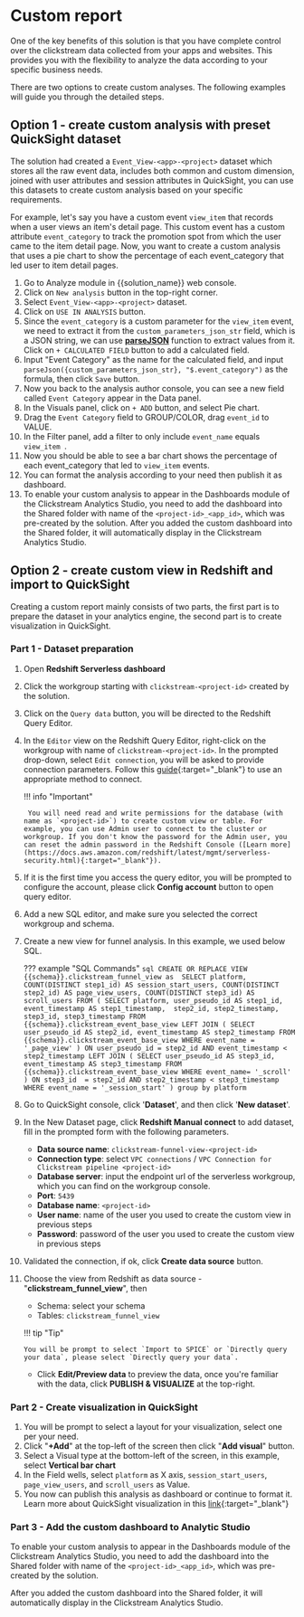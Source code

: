 # Custom report
One of the key benefits of this solution is that you have complete control over the clickstream data collected from your apps and websites. This provides you with the flexibility to analyze the data according to your specific business needs.

There are two options to create custom analyses. The following examples will guide you through the detailed steps.

## Option 1 - create custom analysis with preset QuickSight dataset
The solution had created a `Event_View-<app>-<project>` dataset which stores all the raw event data, includes both common and custom dimension, joined with user attributes and session attributes in QuickSight, you can use this datasets to create custom analysis based on your specific requirements.

For example, let's say you have a custom event `view_item` that records when a user views an item's detail page. This custom event has a custom attribute `event_category` to track the promotion spot from which the user came to the item detail page. Now, you want to create a custom analysis that uses a pie chart to show the percentage of each event_category that led user to item detail pages.

1. Go to Analyze module in {{solution_name}} web console.
2. Click on `New analysis` button in the top-right corner.
3. Select `Event_View-<app>-<project>` dataset.
4. Click on `USE IN ANALYSIS` button.
5. Since the `event_category` is a custom parameter for the `view_item` event, we need to extract it from the `custom_parameters_json_str` field, which is a JSON string, we can use [**parseJSON**](https://docs.aws.amazon.com/quicksight/latest/user/parseJson-function.html) function to extract values from it. Click on `+ CALCULATED FIELD` button to add a calculated field.
6. Input "Event Category" as the name for the calculated field, and input `parseJson({custom_parameters_json_str}, "$.event_category")` as the formula, then click `Save` button.
7. Now you back to the analysis author console, you can see a new field called `Event Category` appear in the Data panel.
8. In the Visuals panel, click on `+ ADD` button, and select Pie chart.
9. Drag the `Event Category` field to GROUP/COLOR, drag `event_id` to VALUE. 
10. In the Filter panel, add a filter to only include  `event_name` equals `view_item `.
11. Now you should be able to see a bar chart shows the percentage of each event_category that led to `view_item` events. 
12. You can format the analysis according to your need then publish it as dashboard.
13. To enable your custom analysis to appear in the Dashboards module of the Clickstream Analytics Studio, you need to add the dashboard into the Shared folder with name of the `<project-id>_<app_id>`, which was pre-created by the solution. After you added the custom dashboard into the Shared folder, it will automatically display in the Clickstream Analytics Studio.

## Option 2 - create custom view in Redshift and import to QuickSight

Creating a custom report mainly consists of two parts, the first part is to prepare the dataset in your analytics engine, the second part is to create visualization in QuickSight.

### Part 1 - Dataset preparation

1. Open **Redshift Serverless dashboard**
2. Click the workgroup starting with `clickstream-<project-id>` created by the solution.
3. Click on the `Query data` button, you will be directed to the Redshift Query Editor.
4. In the `Editor` view on the Redshift Query Editor, right-click on the workgroup with name of `clickstream-<project-id>`. In the prompted drop-down, select `Edit connection`, you will be asked to provide connection parameters. Follow this [guide](https://docs.aws.amazon.com/redshift/latest/mgmt/query-editor-v2-using.html){:target="_blank"} to use an appropriate method to connect.

    !!! info "Important"

        You will need read and write permissions for the database (with name as `<project-id>`) to create custom view or table. For example, you can use Admin user to connect to the cluster or workgroup. If you don't know the password for the Admin user, you can reset the admin password in the Redshift Console ([Learn more](https://docs.aws.amazon.com/redshift/latest/mgmt/serverless-security.html){:target="_blank"}). 

5. If it is the first time you access the query editor, you will be prompted to configure the account, please click **Config account** button to open query editor.
6. Add a new SQL editor, and make sure you selected the correct workgroup and schema.
7. Create a new view for funnel analysis. In this example, we used below SQL.
  
    ??? example "SQL Commands"
        ```sql
            CREATE OR REPLACE VIEW {{schema}}.clickstream_funnel_view as 
            SELECT
            platform,
            COUNT(DISTINCT step1_id) AS session_start_users,
            COUNT(DISTINCT step2_id) AS page_view_users,
            COUNT(DISTINCT step3_id) AS scroll_users
            FROM (
            SELECT
                platform,
                user_pseudo_id AS step1_id,
                event_timestamp AS step1_timestamp, 
                step2_id,
                step2_timestamp,
                step3_id,
                step3_timestamp
            FROM
                {{schema}}.clickstream_event_base_view
            LEFT JOIN (
            SELECT
                user_pseudo_id AS step2_id,
                event_timestamp AS step2_timestamp
            FROM
                {{schema}}.clickstream_event_base_view
            WHERE
                event_name = '_page_view' )
            ON
                user_pseudo_id = step2_id
                AND event_timestamp < step2_timestamp
            LEFT JOIN (
            SELECT
                user_pseudo_id AS step3_id,
                event_timestamp AS step3_timestamp
            FROM
                {{schema}}.clickstream_event_base_view
            WHERE
                event_name= '_scroll' )
            ON
                step3_id  = step2_id
                AND step2_timestamp < step3_timestamp
            WHERE
            event_name = '_session_start' )
            group by
            platform
        ```

8. Go to QuickSight console, click '**Dataset**', and then click '**New dataset**'.

9. In the New Dataset page, click **Redshift Manual connect** to add dataset, fill in the prompted form with the following parameters. 
      - **Data source name**: `clickstream-funnel-view-<project-id>`
      - **Connection type**: select `VPC connections` / `VPC Connection for Clickstream pipeline <project-id>`
      - **Database server**: input the endpoint url of the serverless workgroup, which you can find on the workgroup console.
      - **Port**: `5439`
      - **Database name**: `<project-id>`
      - **User name**: name of the user you used to create the custom view in previous steps
      - **Password**: password of the user you used to create the custom view in previous steps
10. Validated the connection, if ok, click **Create data source** button.
11. Choose the view from Redshift as data source - "**clickstream_funnel_view**", then
    - Schema: select your schema
    - Tables: `clickstream_funnel_view`

    !!! tip "Tip"

        You will be prompt to select `Import to SPICE` or `Directly query your data`, please select `Directly query your data`.

    - Click **Edit/Preview data** to preview the data, once you're familiar with the data, click  **PUBLISH & VISUALIZE** at the top-right.

### Part 2 - Create visualization in QuickSight
   
1. You will be prompt to select a layout for your visualization, select one per your need.
2. Click "**+Add**" at the top-left of the screen then click "**Add visual**" button.
3. Select a Visual type at the bottom-left of the screen, in this example, select **Vertical bar chart**
4. In the Field wells, select `platform` as X axis, `session_start_users`, `page_view_users`, and `scroll_users` as Value.
5. You now can publish this analysis as dashboard or continue to format it. Learn more about QuickSight visualization in this [link](https://docs.aws.amazon.com/quicksight/latest/user/working-with-visuals.html){:target="_blank"}


### Part 3 - Add the custom dashboard to Analytic Studio

To enable your custom analysis to appear in the Dashboards module of the Clickstream Analytics Studio, you need to add the dashboard into the Shared folder with name of the `<project-id>_<app_id>`, which was pre-created by the solution.

After you added the custom dashboard into the Shared folder, it will automatically display in the Clickstream Analytics Studio.
